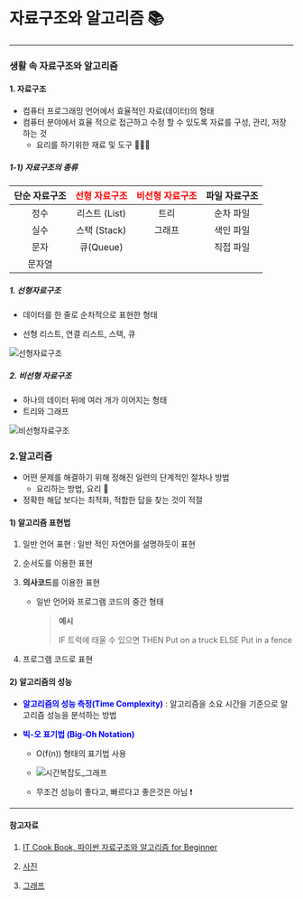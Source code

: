 # 자료구조와 알고리즘 📚

____

### 생활 속 자료구조와 알고리즘 

#### 1. 자료구조

* 컴퓨터 프로그래밍 언어에서 효율적인 자료(데이터)의 형태
* 컴퓨터 분야에서 효율 적으로 접근하고 수정 할 수 있도록 자료를 구성, 관리, 저장 하는 것 
  * 요리를 하기위한 재료 및 도구 👩🏻‍🍳

##### 1-1) 자료구조의 종류

| 단순 자료구조 | <span style="color:red">선형 자료구조</span> | <span style="color:red">비선형 자료구조</span> | 파일 자료구조 |
| :-----------: | :------------------------------------------: | :--------------------------------------------: | :-----------: |
|     정수      |                리스트 (List)                 |                      트리                      |   순차 파일   |
|     실수      |                 스택 (Stack)                 |                     그래프                     |   색인 파일   |
|     문자      |                  큐(Queue)                   |                                                |   직접 파일   |
|    문자열     |                                              |                                                |               |



##### 1. 선형자료구조 

* 데이터를 한 줄로 순차적으로 표현한 형태

*  선형 리스트, 연결 리스트, 스택, 큐 

  

![선형자료구조](/Users/youngseolee/Workspace/TIL(Today%20I%20Learn)/Algorithm/md-imgs/%E1%84%89%E1%85%A5%E1%86%AB%E1%84%92%E1%85%A7%E1%86%BC%E1%84%8C%E1%85%A1%E1%84%85%E1%85%AD%E1%84%80%E1%85%AE%E1%84%8C%E1%85%A9.png)



##### 2. 비선형 자료구조

* 하나의 데이터 뒤에 여러 개가 이어지는 형태
*  트리와 그래프 

![비선형자료구조](/Users/youngseolee/Workspace/TIL(Today%20I%20Learn)/Algorithm/md-imgs/%E1%84%87%E1%85%B5%E1%84%89%E1%85%A5%E1%86%AB%E1%84%92%E1%85%A7%E1%86%BC%E1%84%8C%E1%85%A1%E1%84%85%E1%85%AD%E1%84%80%E1%85%AE%E1%84%8C%E1%85%A9.png)



### 2.알고리즘

* 어떤 문제를 해결하기 위해 정해진 일련의 단계적인 절차나 방법 
  * 요리하는 방법, 요리 🥘
* 정확한 해답 보다는 최적화, 적합한 답을 찾는 것이 적절 



#### 1) 알고리즘 표현법 

 1. 일반 언어 표현 : 일반 적인 자연어를 설명하듯이 표현 

 2. 순서도를 이용한 표현 

 3. **의사코드**를 이용한 표현 

    * 일반 언어와 프로그램 코드의 중간 형태

      > **예시**
      >
      > IF 트럭에 태울 수 있으면 THEN
      > 			Put on a truck 
      > ELSE
      > 			Put in a fence 

 4. 프로그램 코드로 표현

    

#### 2) 알고리즘의 성능

* <span style="color:blue">**알고리즘의 성능 측정(Time Complexity)**</span> : 알고리즘을 소요 시간을 기준으로 알고리즘 성능을 분석하는 방법 

* <span style="color:blue">**빅-오 표기법 (Big-Oh Notation)**</span>  

  * O(f(n)) 형태의 표기법 사용 

  * ![시간복잡도_그래프](/Users/youngseolee/Workspace/TIL(Today%20I%20Learn)/Algorithm/md-imgs/%E1%84%89%E1%85%B5%E1%84%80%E1%85%A1%E1%86%AB%E1%84%87%E1%85%A9%E1%86%A8%E1%84%8C%E1%85%A1%E1%86%B8%E1%84%83%E1%85%A9_%E1%84%80%E1%85%B3%E1%84%85%E1%85%A2%E1%84%91%E1%85%B3.png)

    

  * 무조건 성능이 좋다고, 빠르다고 좋은것은 아님 ❗️



___

#### 참고자료

1. [IT Cook Book, 파이썬 자료구조와 알고리즘 for Beginner](https://www.hanbit.co.kr/store/books/look.php?p_code=B4186876690)

2. [사진](https://allg.tistory.com/29)

3. [그래프](https://velog.io/@leobit/%EB%B3%B5%EC%9E%A1%EB%8F%84Complexity)

   






